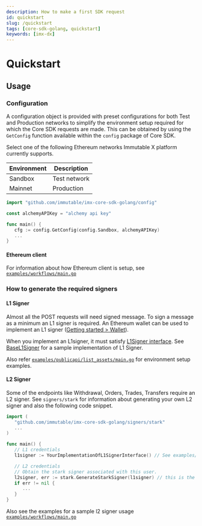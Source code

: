 ```yaml
---
description: How to make a first SDK request
id: quickstart
slug: /quickstart
tags: [core-sdk-golang, quickstart]
keywords: [imx-dx]
---
```


# Quickstart

## Usage

### Configuration

A configuration object is provided with preset configurations for both Test and Production networks to simplify the environment setup required for which the Core SDK requests are made. This can be obtained by using the `GetConfig` function available within the `config` package of Core SDK. 

Select one of the following Ethereum networks Immutable X platform currently supports.

| Environment | Description   |
|-------------|---------------|
| Sandbox     | Test network  |
| Mainnet     | Production    |

```go
import "github.com/immutable/imx-core-sdk-golang/config"

const alchemyAPIKey = "alchemy api key"

func main() {
   cfg := config.GetConfig(config.Sandbox, alchemyAPIKey)
   ...
}
```

#### Ethereum client

For information about how Ethereum client is setup, see [`examples/workflows/main.go`](https://github.com/immutable/imx-core-sdk-golang/tree/main/examples/workflows/main.go)

### How to generate the required signers

#### L1 Signer

Almost all the POST requests will need signed message. To sign a message as a minimum an L1 signer is required. An Ethereum wallet can be used to implement an L1 signer ([Getting started > Wallet](https://docs.x.immutable.com/docs/getting-started-guide/#wallet)).

When you implement an L1signer, it must satisfy [L1Signer interface](https://github.com/immutable/imx-core-sdk-golang/tree/main/signers/signers.go). See [BaseL1Signer](https://github.com/immutable/imx-core-sdk-golang/tree/main/examples/workflows/utils/signer.go) for a sample implementation of L1 Signer.

Also refer [`examples/publicapi/list_assets/main.go`](https://github.com/immutable/imx-core-sdk-golang/tree/main/examples/publicapi/list_assets/main.go) for environment setup examples.
#### L2 Signer

Some of the endpoints like Withdrawal, Orders, Trades, Transfers require an L2 signer. See `signers/stark` for information about generating your own L2 signer and also the following code snippet.

```go
import (
   "github.com/immutable/imx-core-sdk-golang/signers/stark"
   ...
)

func main() {
   // L1 credentials
   l1signer := YourImplementationOfL1SignerInterface() // See examples/workflows/utils/signer.go

   // L2 credentials
   // Obtain the stark signer associated with this user.
   l2signer, err := stark.GenerateStarkSigner(l1signer) // this is the sdk helper function
   if err != nil {
      ...
   }
}
```

Also see the examples for a sample l2 signer usage [`examples/workflows/main.go`](https://github.com/immutable/imx-core-sdk-golang/tree/main/examples/workflows/main.go#L63)

